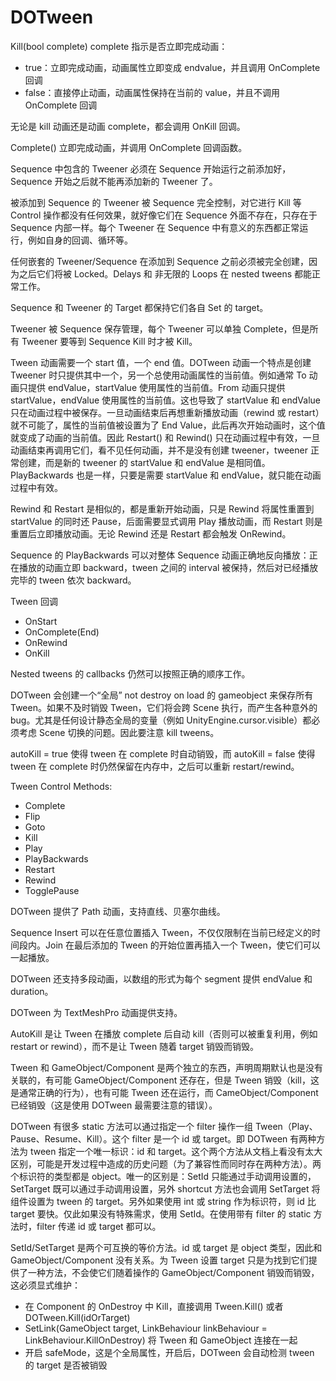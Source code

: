# DOTween

Kill(bool complete) complete 指示是否立即完成动画：

- true：立即完成动画，动画属性立即变成 endvalue，并且调用 OnComplete 回调
- false：直接停止动画，动画属性保持在当前的 value，并且不调用 OnComplete 回调

无论是 kill 动画还是动画 complete，都会调用 OnKill 回调。

Complete() 立即完成动画，并调用 OnComplete 回调函数。

Sequence 中包含的 Tweener 必须在 Sequence 开始运行之前添加好，Sequence 开始之后就不能再添加新的 Tweener 了。

被添加到 Sequence 的 Tweener 被 Sequence 完全控制，对它进行 Kill 等 Control 操作都没有任何效果，就好像它们在 Sequence 外面不存在，只存在于 Sequence 内部一样。每个 Tweener 在 Sequence 中有意义的东西都正常运行，例如自身的回调、循环等。

任何嵌套的 Tweener/Sequence 在添加到 Sequence 之前必须被完全创建，因为之后它们将被 Locked。Delays 和 非无限的 Loops 在 nested tweens 都能正常工作。

Sequence 和 Tweener 的 Target 都保持它们各自 Set 的 target。

Tweener 被 Sequence 保存管理，每个 Tweener 可以单独 Complete，但是所有 Tweener 要等到 Sequence Kill 时才被 Kill。

Tween 动画需要一个 start 值，一个 end 值。DOTween 动画一个特点是创建 Tweener 时只提供其中一个，另一个总使用动画属性的当前值。例如通常 To 动画只提供 endValue，startValue 使用属性的当前值。From 动画只提供 startValue，endValue 使用属性的当前值。这也导致了 startValue 和 endValue 只在动画过程中被保存。一旦动画结束后再想重新播放动画（rewind 或 restart）就不可能了，属性的当前值被设置为了 End Value，此后再次开始动画时，这个值就变成了动画的当前值。因此 Restart() 和 Rewind() 只在动画过程中有效，一旦动画结束再调用它们，看不见任何动画，并不是没有创建 tweener，tweener 正常创建，而是新的 tweener 的 startValue 和 endValue 是相同值。PlayBackwards 也是一样，只要是需要 startValue 和 endValue，就只能在动画过程中有效。

Rewind 和 Restart 是相似的，都是重新开始动画，只是 Rewind 将属性重置到 startValue 的同时还 Pause，后面需要显式调用 Play 播放动画，而 Restart 则是重置后立即播放动画。无论 Rewind 还是 Restart 都会触发 OnRewind。

Sequence 的 PlayBackwards 可以对整体 Sequence 动画正确地反向播放：正在播放的动画立即 backward，tween 之间的 interval 被保持，然后对已经播放完毕的 tween 依次 backward。

Tween 回调

- OnStart
- OnComplete(End)
- OnRewind
- OnKill

Nested tweens 的 callbacks 仍然可以按照正确的顺序工作。

DOTween 会创建一个“全局” not destroy on load 的 gameobject 来保存所有 Tween。如果不及时销毁 Tween，它们将会跨 Scene 执行，而产生各种意外的 bug。尤其是任何设计静态全局的变量（例如 UnityEngine.cursor.visible）都必须考虑 Scene 切换的问题。因此要注意 kill tweens。

autoKill = true 使得 tween 在 complete 时自动销毁，而 autoKill = false 使得 tween 在 complete 时仍然保留在内存中，之后可以重新 restart/rewind。

Tween Control Methods:

- Complete
- Flip
- Goto
- Kill
- Play
- PlayBackwards
- Restart
- Rewind
- TogglePause

DOTween 提供了 Path 动画，支持直线、贝塞尔曲线。

Sequence Insert 可以在任意位置插入 Tween，不仅仅限制在当前已经定义的时间段内。Join 在最后添加的 Tween 的开始位置再插入一个 Tween，使它们可以一起播放。

DOTween 还支持多段动画，以数组的形式为每个 segment 提供 endValue 和 duration。

DOTween 为 TextMeshPro 动画提供支持。

AutoKill 是让 Tween 在播放 complete 后自动 kill（否则可以被重复利用，例如 restart or rewind），而不是让 Tween 随着 target 销毁而销毁。

Tween 和 GameObject/Component 是两个独立的东西，声明周期默认也是没有关联的，有可能 GameObject/Component 还存在，但是 Tween 销毁（kill，这是通常正确的行为），也有可能 Tween 还在运行，而 CameObject/Component 已经销毁（这是使用 DOTween 最需要注意的错误）。

DOTween 有很多 static 方法可以通过指定一个 filter 操作一组 Tween（Play、Pause、Resume、Kill）。这个 filter 是一个 id 或 target。即 DOTween 有两种方法为 tween 指定一个唯一标识：id 和 target。这个两个方法从文档上看没有太大区别，可能是开发过程中造成的历史问题（为了兼容性而同时存在两种方法）。两个标识符的类型都是 object。唯一的区别是：SetId 只能通过手动调用设置的，SetTarget 既可以通过手动调用设置，另外 shortcut 方法也会调用 SetTarget 将组件设置为 tween 的 target。另外如果使用 int 或 string 作为标识符，则 id 比 target 要快。仅此如果没有特殊需求，使用 SetId。在使用带有 filter 的 static 方法时，filter 传递 id 或 target 都可以。

SetId/SetTarget 是两个可互换的等价方法。id 或 target 是 object 类型，因此和 GameObject/Component 没有关系。为 Tween 设置 target 只是为找到它们提供了一种方法，不会使它们随着操作的 GameObject/Component 销毁而销毁，这必须显式维护：

- 在 Component 的 OnDestroy 中 Kill，直接调用 Tween.Kill() 或者 DOTween.Kill(idOrTarget)
- SetLink(GameObject target, LinkBehaviour linkBehaviour = LinkBehaviour.KillOnDestroy) 将 Tween 和 GameObject 连接在一起
- 开启 safeMode，这是个全局属性，开启后，DOTween 会自动检测 tween 的 target 是否被销毁

